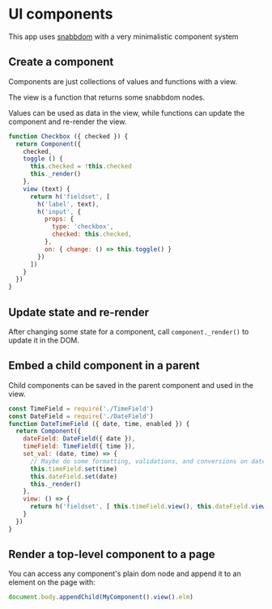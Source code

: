 # UI components

This app uses [snabbdom](https://github.com/snabbdom/snabbdom) with a very minimalistic component system

## Create a component

Components are just collections of values and functions with a view.

The view is a function that returns some snabbdom nodes.

Values can be used as data in the view, while functions can update the component and re-render the view.

```js
function Checkbox ({ checked }) {
  return Component({
    checked,
    toggle () {
      this.checked = !this.checked
      this._render()
    },
    view (text) {
      return h('fieldset', [
        h('label', text),
        h('input', {
          props: {
            type: 'checkbox',
            checked: this.checked,
          },
          on: { change: () => this.toggle() }
        })
      ])
    }
  })
}
```

## Update state and re-render

After changing some state for a component, call `component._render()` to update it in the DOM.

## Embed a child component in a parent

Child components can be saved in the parent component and used in the view.

```js
const TimeField = require('./TimeField')
const DateField = require('./DateField')
function DateTimeField ({ date, time, enabled }) {
  return Component({
    dateField: DateField({ date }),
    timeField: TimeField({ time }),
    set_val: (date, time) => {
      // Maybe do some formatting, validations, and conversions on date and time
      this.timeField.set(time)
      this.dateField.set(date)
      this._render()
    },
    view: () => {
      return h('fieldset', [ this.timeField.view(), this.dateField.view(), /* etc */ ])
    }
  })
}
```

## Render a top-level component to a page

You can access any component's plain dom node and append it to an element on the page with:

```js
document.body.appendChild(MyComponent().view().elm)
```
